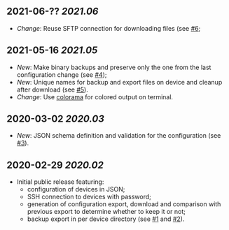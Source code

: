 2021-06-?? _2021.06_
------------------------------------------------------------------------------
* _Change_: Reuse SFTP connection for downloading files (see
  [#6](https://github.com/gdsotirov/mrcb/issues/6);

2021-05-16 _2021.05_
------------------------------------------------------------------------------
* _New_: Make binary backups and preserve only the one from the last
  configuration change (see [#4](https://github.com/gdsotirov/mrcb/issues/4));
* _New_: Unique names for backup and export files on device and cleanup after
  download (see [#5](https://github.com/gdsotirov/mrcb/issues/5)).
* _Change_: Use [colorama](https://pypi.org/project/colorama/) for colored
  output on terminal.

2020-03-02 _2020.03_
------------------------------------------------------------------------------
* _New_: JSON schema definition and validation for the configuration (see
  [#3](https://github.com/gdsotirov/mrcb/issues/3)).

2020-02-29 _2020.02_
------------------------------------------------------------------------------
* Initial public release featuring:
  - configuration of devices in JSON;
  - SSH connection to devices with password;
  - generation of configuration export, download and comparison with previous
    export to determine whether to keep it or not;
  - backup export in per device directory (see
    [#1](https://github.com/gdsotirov/mrcb/issues/1) and
    [#2](https://github.com/gdsotirov/mrcb/issues/2)).

